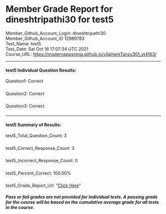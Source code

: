 # Member Grade Report for dineshtripathi30 for test5  
   
Member_Github_Account_Login: dineshtripathi30  
Member_Github_Account_ID 12989783  
Test_Name: test5  
Test_Date: Sat Oct 16 17:07:34 UTC 2021  
Course_URL: https://modernappsninja.github.io/vSphereTanzu301_vt4163/  
   
---  
#### test5 Individual Question Results:  
Question1: Correct  
#####  
Question2: Correct  
#####  
Question3: Correct  
#####  
---  
#### test5 Summary of Results:  
test5_Total_Question_Count: 3  
#####  
test5_Correct_Response_Count: 3  
#####  
test5_Incorrect_Response_Count: 0  
#####  
test5_Percent_Correct: 100.00%  
#####  
test5_Grade_Report_Url: "[Click Here](https://github.com/modernappsninjas/dineshtripathi30/blob/main/static/userdata/courses/vSphereTanzu301_vt4163/grade_report.pr383.test5.md)"
##### Pass or fail grades are not provided for individual tests. A passing grade for the course will be based on the cumulative average grade for all tests in the course.  
